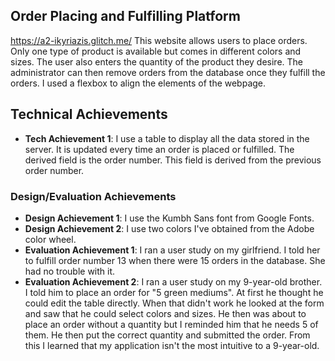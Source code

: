 ## Order Placing and Fulfilling Platform
https://a2-ikyriazis.glitch.me/
This website allows users to place orders. Only one type of product is available but comes in different colors and sizes. The user also enters the quantity of the product
they desire. The administrator can then remove orders from the database once they fulfill the orders. I used a flexbox to align the elements of the webpage.

## Technical Achievements
- **Tech Achievement 1**: I use a table to display all the data stored in the server. It is updated every time an order is placed or fulfilled. The derived field is the order number.
This field is derived from the previous order number.

### Design/Evaluation Achievements
- **Design Achievement 1**: I use the Kumbh Sans font from Google Fonts.
- **Design Achievement 2**: I use two colors I've obtained from the Adobe color wheel.
- **Evaluation Achievement 1**: I ran a user study on my girlfriend. I told her to fulfill order number 13 when there were 15 orders in the database. She had no trouble with it.
- **Evaluation Achievement 2**: I ran a user study on my 9-year-old brother. I told him to place an order for "5 green mediums". At first he thought he could edit the table directly.
When that didn't work he looked at the form and saw that he could select colors and sizes. He then was about to place an order without a quantity but I reminded him that he
needs 5 of them. He then put the correct quantity and submitted the order. From this I learned that my application isn't the most intuitive to a 9-year-old.
